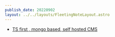 ```yaml
---
publish_date: 20220902    
layout: ../../layouts/FleetingNoteLayout.astro
---
```

- [TS first , mongo based, self hosted CMS](https://payloadcms.com/)